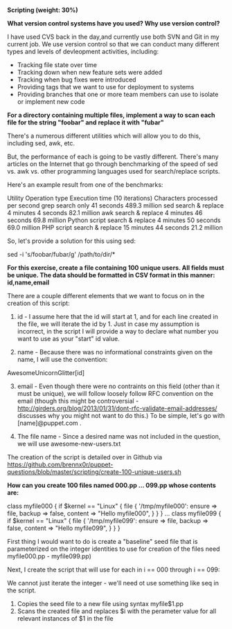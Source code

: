 **Scripting (weight: 30%)**

**What version control systems have you used?  Why use version control?**

I have used CVS back in the day,and currently use both SVN and Git in my current job.  We use version control so that we can conduct many different types and levels of devleopment activities, including:

- Tracking file state over time 
- Tracking down when new feature sets were added
- Tracking when bug fixes were introduced
- Providing tags that we want to use for deployment to systems
- Providing branches that one or more team members can use to isolate or implement new code



**For a directory containing multiple files, implement a way to scan each file for the string "foobar" and replace it with "fubar"**

There's a numerous different utilities which will allow you to do this, including sed, awk, etc.

But, the performance of each is going to be vastly different.  There's many articles on the Internet that go through benchmarking of the speed of sed vs. awk vs. other programming languages used for search/replace scripts.

Here's an example result from one of the benchmarks:


Utility Operation type  Execution time (10 iterations)  Characters processed per second
grep  search only 41 seconds  489.3 million
sed search & replace  4 minutes 4 seconds 82.1 million
awk search & replace  4 minutes 46 seconds  69.8 million
Python script search & replace  4 minutes 50 seconds  69.0 million
PHP script  search & replace  15 minutes 44 seconds 21.2 million


So, let's provide a solution for this using sed:

sed -i 's/foobar/fubar/g' /path/to/dir/*


**For this exercise, create a file containing 100 unique users. All fields must be unique. The data should be formatted in CSV format in this manner:  id,name,email**

There are a couple different elements that we want to focus on in the creation of this script:

1. id - I assume here that the id will start at 1, and for each line created in the file, we will iterate the id by 1.  Just in case my assumption is incorrect, in the script I will provide a way to declare what number you want to use as your "start" id value.


2.  name - Because there was no informational constraints given on the name, I will use the convention:

AwesomeUnicornGlitter[id]

3.  email - Even though there were no contraints on this field (other than it must be unique), we will follow loosely follow RFC convention on the email (though this might be controversial - http://girders.org/blog/2013/01/31/dont-rfc-validate-email-addresses/ discusses why you might not want to do this.)
To be simple, let's go with [name]@puppet.com .

4.  The file name - Since a desired name was not included in the question, we will use awesome-new-users.txt

The creation of the script is detailed over in Github via https://github.com/brennx0r/puppet-questions/blob/master/scripting/create-100-unique-users.sh


**How can you create 100 files named 000.pp ... 099.pp whose contents are:**

class myfile000 {
    if $kernel == "Linux" {
      file { '/tmp/myfile000':
        ensure  => file,
        backup  => false,
        content => "Hello myfile000",
      }
    }
 }
...
class myfile099 {
    if $kernel == "Linux" {
      file { '/tmp/myfile099':
        ensure  => file,
        backup  => false,
        content => "Hello myfile099",
      }
    }
 }



First thing I would want to do is create a "baseline" seed file that is parameterized on the integer identities to use for creation of the files need myfile000.pp - myfile099.pp)

Next, I create the script that will use for each in i == 000 through i == 099:

We cannot just iterate the integer - we'll need ot use something like seq in the script.

1. Copies the seed file to a new file using syntax myfile$1.pp
2. Scans the created file and replaces $i with the perameter value for all relevant instances of $1 in the file




